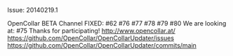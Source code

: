 Issue: 20140219.1

OpenCollar BETA Channel
FIXED: #62 #76 #77 #78 #79 #80
We are looking at: #75
Thanks for participating!
http://www.opencollar.at/
https://github.com/OpenCollar/OpenCollarUpdater/issues
https://github.com/OpenCollar/OpenCollarUpdater/commits/main